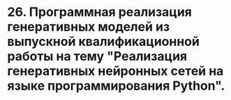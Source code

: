 # 26.	Программная реализация генеративных моделей из выпускной квалификационной работы на тему "Реализация генеративных нейронных сетей на языке программирования Python".
